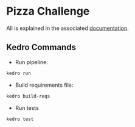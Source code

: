 # Pizza Challenge

All is explained in the associated [documentation]().


## Kedro Commands

- Run pipeline: 

```bash
kedro run
```

- Build requirements file:

```bash
kedro build-reqs
```

- Run tests

```bash
kedro test
```
